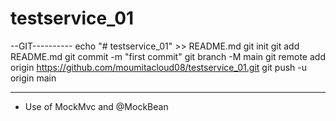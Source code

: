 # testservice_01
--GIT----------
echo "# testservice_01" >> README.md
git init
git add README.md
git commit -m "first commit"
git branch -M main
git remote add origin https://github.com/moumitacloud08/testservice_01.git
git push -u origin main

---------------------------
- Use of MockMvc and @MockBean